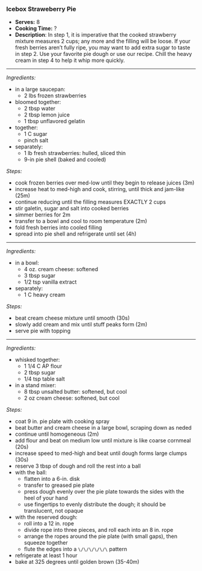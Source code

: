 ### Icebox Straweberry Pie

* **Serves:** 8
* **Cooking Time:** ?
* **Description**:
 In step 1, it is imperative that the cooked strawberry mixture measures 2 cups; any more and the filling will be loose. If your fresh berries aren’t fully ripe, you may want to add extra sugar to taste in step 2. Use your favorite pie dough or use our recipe. Chill the heavy cream in step 4 to help it whip more quickly.

-----
*Ingredients:*
* in a large saucepan:
  * 2 lbs frozen strawberries
* bloomed together:
  * 2 tbsp water  
  * 2 tbsp lemon juice
  * 1 tbsp unflavored gelatin
* together:
  * 1 C sugar
  * pinch salt
* separately:
  * 1 lb fresh strawberries: hulled, sliced thin
  * 9-in pie shell (baked and cooled)


*Steps:*
* cook frozen berries over med-low until they begin to release juices (3m)
* increase heat to med-high and cook, stirring, until thick and jam-like (25m)
* continue reducing until the filling measures EXACTLY 2 cups
* stir galetin, sugar and salt into cooked berries
* simmer berries for 2m
* transfer to a bowl and cool to room temperature (2m)
* fold fresh berries into cooled filling
* spread into pie shell and refrigerate until set (4h)

-----
*Ingredients:*
* in a bowl:
  * 4 oz. cream cheese: softened
  * 3 tbsp sugar
  * 1/2 tsp vanilla extract
* separately:
  * 1 C heavy cream

*Steps:*
* beat cream cheese mixture until smooth (30s)
* slowly add cream and mix until stuff peaks form (2m)
* serve pie with topping


-----
*Ingredients:*
* whisked together:
  * 1 1/4 C AP flour
  * 2 tbsp sugar
  * 1/4 tsp table salt
* in a stand mixer:
  * 8 tbsp unsalted butter: softened, but cool
  * 2 oz cream cheese: softened, but cool

*Steps:*
* coat 9 in. pie plate with cooking spray
* beat butter and cream cheese in a large bowl, scraping down as neded
* continue until homogeneous (2m)
* add flour and beat on medium low until mixture is like coarse cornmeal (20s)
* increase speed to med-high and beat until dough forms large clumps (30s)
* reserve 3 tbsp of dough and roll the rest into a ball
* with the ball:
  * flatten into a 6-in. disk
  * transfer to greased pie plate
  * press dough evenly over the pie plate towards the sides with the heel of your hand
  * use fingertips to evenly distribute the dough; it should be translucent, not opaque
* with the reserved dough:
  * roll into a 12 in. rope
  * divide rope into three pieces, and roll each into an 8 in. rope
  * arrange the ropes around the pie plate (with small gaps), then squeeze together
  * flute the edges into a `\/\/\/\/\/\` pattern
* refrigerate at least 1 hour
* bake at 325 degrees until golden brown (35-40m)




